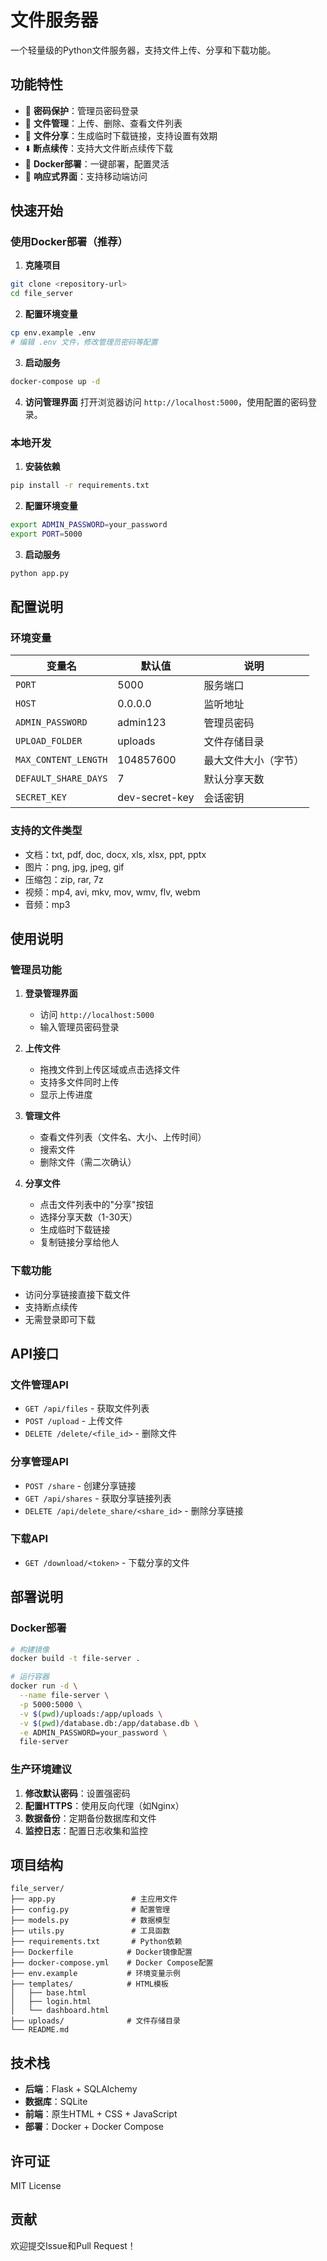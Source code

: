 # 文件服务器

一个轻量级的Python文件服务器，支持文件上传、分享和下载功能。

## 功能特性

- 🔐 **密码保护**：管理员密码登录
- 📁 **文件管理**：上传、删除、查看文件列表
- 🔗 **文件分享**：生成临时下载链接，支持设置有效期
- ⬇️ **断点续传**：支持大文件断点续传下载
- 🐳 **Docker部署**：一键部署，配置灵活
- 📱 **响应式界面**：支持移动端访问

## 快速开始

### 使用Docker部署（推荐）

1. **克隆项目**
```bash
git clone <repository-url>
cd file_server
```

2. **配置环境变量**
```bash
cp env.example .env
# 编辑 .env 文件，修改管理员密码等配置
```

3. **启动服务**
```bash
docker-compose up -d
```

4. **访问管理界面**
打开浏览器访问 `http://localhost:5000`，使用配置的密码登录。

### 本地开发

1. **安装依赖**
```bash
pip install -r requirements.txt
```

2. **配置环境变量**
```bash
export ADMIN_PASSWORD=your_password
export PORT=5000
```

3. **启动服务**
```bash
python app.py
```

## 配置说明

### 环境变量

| 变量名 | 默认值 | 说明 |
|--------|--------|------|
| `PORT` | 5000 | 服务端口 |
| `HOST` | 0.0.0.0 | 监听地址 |
| `ADMIN_PASSWORD` | admin123 | 管理员密码 |
| `UPLOAD_FOLDER` | uploads | 文件存储目录 |
| `MAX_CONTENT_LENGTH` | 104857600 | 最大文件大小（字节） |
| `DEFAULT_SHARE_DAYS` | 7 | 默认分享天数 |
| `SECRET_KEY` | dev-secret-key | 会话密钥 |

### 支持的文件类型

- 文档：txt, pdf, doc, docx, xls, xlsx, ppt, pptx
- 图片：png, jpg, jpeg, gif
- 压缩包：zip, rar, 7z
- 视频：mp4, avi, mkv, mov, wmv, flv, webm
- 音频：mp3

## 使用说明

### 管理员功能

1. **登录管理界面**
   - 访问 `http://localhost:5000`
   - 输入管理员密码登录

2. **上传文件**
   - 拖拽文件到上传区域或点击选择文件
   - 支持多文件同时上传
   - 显示上传进度

3. **管理文件**
   - 查看文件列表（文件名、大小、上传时间）
   - 搜索文件
   - 删除文件（需二次确认）

4. **分享文件**
   - 点击文件列表中的"分享"按钮
   - 选择分享天数（1-30天）
   - 生成临时下载链接
   - 复制链接分享给他人

### 下载功能

- 访问分享链接直接下载文件
- 支持断点续传
- 无需登录即可下载

## API接口

### 文件管理API

- `GET /api/files` - 获取文件列表
- `POST /upload` - 上传文件
- `DELETE /delete/<file_id>` - 删除文件

### 分享管理API

- `POST /share` - 创建分享链接
- `GET /api/shares` - 获取分享链接列表
- `DELETE /api/delete_share/<share_id>` - 删除分享链接

### 下载API

- `GET /download/<token>` - 下载分享的文件

## 部署说明

### Docker部署

```bash
# 构建镜像
docker build -t file-server .

# 运行容器
docker run -d \
  --name file-server \
  -p 5000:5000 \
  -v $(pwd)/uploads:/app/uploads \
  -v $(pwd)/database.db:/app/database.db \
  -e ADMIN_PASSWORD=your_password \
  file-server
```

### 生产环境建议

1. **修改默认密码**：设置强密码
2. **配置HTTPS**：使用反向代理（如Nginx）
3. **数据备份**：定期备份数据库和文件
4. **监控日志**：配置日志收集和监控

## 项目结构

```
file_server/
├── app.py                 # 主应用文件
├── config.py              # 配置管理
├── models.py              # 数据模型
├── utils.py               # 工具函数
├── requirements.txt       # Python依赖
├── Dockerfile            # Docker镜像配置
├── docker-compose.yml    # Docker Compose配置
├── env.example           # 环境变量示例
├── templates/            # HTML模板
│   ├── base.html
│   ├── login.html
│   └── dashboard.html
├── uploads/              # 文件存储目录
└── README.md
```

## 技术栈

- **后端**：Flask + SQLAlchemy
- **数据库**：SQLite
- **前端**：原生HTML + CSS + JavaScript
- **部署**：Docker + Docker Compose

## 许可证

MIT License

## 贡献

欢迎提交Issue和Pull Request！
